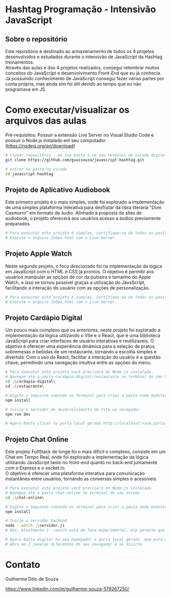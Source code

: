 # Hashtag Programação - Intensivão JavaScript    

## Sobre o repositório  
Este repositório é destinado ao armazenamento de todos os 4 projetos desenvolvidos e estudados durante o intensivão de JavaScript da Hashtag treinamentos.     
Através das aulas e dos 4 projetos realizados, consegui relembrar muitos conceitos do JavaScript e desenvolvimento Front-End que eu já conhecia.    
Já possuindo conhecimento de JavaScript consegui fazer várias partes por conta própria, mas ainda sim foi útil devido ao tempo que eu não programava em JS.    

# Como executar/visualizar os arquivos das aulas    
Pré-requisitos: Possuir a extensão Live Server no Visual Studio Code e possuir o Node.js instalado em seu computador (https://nodejs.org/en/download)  

```bash
# clonar repositório - em sua pasta e no seu terminal do vscode digite o seguinte comando:
git clone https://github.com/guuisouza/javascript-hashtag.git

# entrar na pasta no vscode
cd javascript-hashtag
```

## Projeto de Aplicativo Audiobook  
Este primeiro projeto é o mais simples, onde foi explorado a implementação de uma simples plataforma interativa para desfrutar da obra literária "Dom Casmurro"
em formato de áudio. Alinhado à proposta de sites de audiobook, o projeto oferecerá aos usuários acesso a áudios previamente preparados.  

```bash
# Para executar este projeto é simples, certifique-se de todas as pastas estarem no diretório correto.
# Execute o arquivo Index.html com o Live Server.
```

## Projeto Apple Watch  
Neste segundo projeto, o foco direcionado foi na implementação da lógica em JavaScript com o HTML e CSS já prontos. O objetivo é permitir aos usuários
manipular as opções de cor da pulseira e tamanho do Apple Watch, e isso se tornou possível graças a utilização do JavaScript, facilitando a interação do 
usuário com as opções de personalização.  

```bash
# Para executar este projeto é simples, certifique-se de todas as pastas estarem no diretório correto.
# Execute o arquivo Index.html com o Live Server.
```

## Projeto Cardápio Digital  
Um pouco mais complexo que os anteriores, neste projeto foi explorado a implementação da lógica utilizando o Vite e o React, que é uma biblioteca JavaScript
para criar interfaces de usuário interativas e reutilizaveis. O objetivo é oferecer uma experiência dinâmica para a seleção de pratos, sobremesas e bebidas
de um restaurante, tornando a escolha simples e divertida. Com o uso do React, facilitar a interação do usuário é a questão chave, permitindo uma navegação
intuitiva entre as opções do menu.    

```bash
# Para executar este projeto você precisará do Node.js instalado.
# Navegue até a pasta cardapio-digital/restaurante no terminal do seu Vscode
cd .\cardapio-digital\
cd .\restaurante\

# Digite o seguinte comando no terminal para criar a pasta node_modules e instalar as dependências listadas no package.json
npm install

# Inicie o servidor de desenvolvimento do Vite no navegador
npm run dev

# Agora basta clicar na porta local gerada http://localhost:<sua_porta>
```

## Projeto Chat Online  
Este projeto FullStack de longe foi o mais díficil e complexo, consiste em um Chat em Tempo Real, onde foi explorado a implementação da lógica utilizando
JavaScript tanto no front-end quanto no back-end juntamente com o Express e o socket.io.  
O objetivo é oferecer uma plataforma interativa para comunicação instantânea entre usuários, tornando as conversas simples e acessíveis.   

```bash
# Para executar este projeto você precisará do Node.js instalado.
# Navegue até a pasta chat-online no terminal do seu Vscode
cd .\chat-online\

# Digite o seguinte comando no terminal para criar a pasta node_modules e instalar as dependências listadas no package.json.
npm install

# Inicie o servidor backend
node --watch .\servidor.js
# Obs: Atualmente o --watch está em fase experimental, ele permite que o servidor reinicie automaticamente ao alterar arquivos.

# Agora basta digitar no seu navegador a porta local gerada  que está no arquivo servidor.js: http://localhost:<sua_porta>
# Abra em 2 janelas diferentes do seu navegador e se divirta
```

# Contato  

Guilherme Dilio de Souza  

https://www.linkedin.com/in/guilherme-souza-579267250/  
